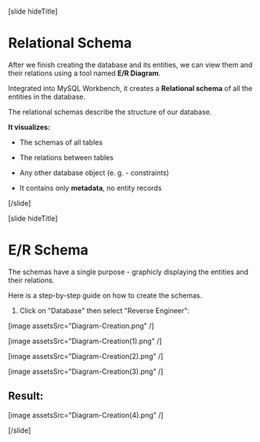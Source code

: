[slide hideTitle]

# Relational Schema

After we finish creating the database and its entities, we can view them and their relations using a tool named **E/R Diagram**.

Integrated into MySQL Workbench, it creates a **Relational schema** of all the entities in the database. 

The relational schemas describe the structure of our database.

**It visualizes:**

- The schemas of all tables

- The relations between tables

- Any other database object (e. g. - constraints)

- It contains only **metadata**, no entity records

[/slide]

[slide hideTitle]

# E/R Schema

The schemas have a single purpose -  graphicly displaying the entities and their relations.

Here is a step-by-step guide on how to create the schemas. 

1. Click on "Database" then select "Reverse Engineer":

[image assetsSrc="Diagram-Creation.png" /]

[image assetsSrc="Diagram-Creation(1).png" /]

[image assetsSrc="Diagram-Creation(2).png" /]

[image assetsSrc="Diagram-Creation(3).png" /]

## Result:

[image assetsSrc="Diagram-Creation(4).png" /]

[/slide]

